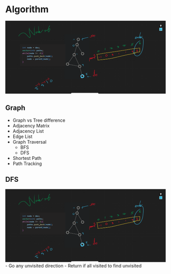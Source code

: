 # Algorithm 

<img src="https://github.com/Shakil-Ahmmed8882/phitron/blob/main/source/algorithm/modules/module_2/image.png?raw=true">

## Graph
- Graph vs Tree difference
- Adjacency Matrix
- Adjacency List
- Edge List
- Graph Traversal
  - BFS
  - DFS
- Shortest Path
- Path Tracking

## DFS
<img src="https://github.com/Shakil-Ahmmed8882/phitron/blob/main/source/algorithm/modules/module_2/image.png?raw=true">
- Go any unvisited direction
- Return if all visited to find unvisited
